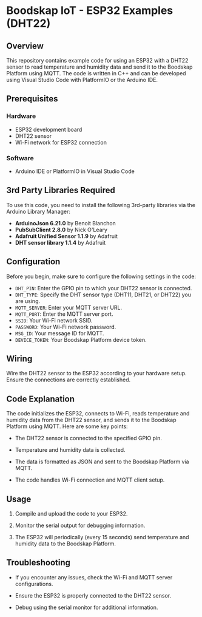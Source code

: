 # Boodskap IoT - ESP32 Examples (DHT22)


## Overview

This repository contains example code for using an ESP32 with a DHT22 sensor to read temperature and humidity data and send it to the Boodskap Platform using MQTT. The code is written in C++ and can be developed using Visual Studio Code with PlatformIO or the Arduino IDE.

## Prerequisites

### Hardware
- ESP32 development board
- DHT22 sensor
- Wi-Fi network for ESP32 connection

### Software
- Arduino IDE or PlatformIO in Visual Studio Code

## 3rd Party Libraries Required

To use this code, you need to install the following 3rd-party libraries via the Arduino Library Manager:

- **ArduinoJson 6.21.0** by Benoit Blanchon
- **PubSubClient 2.8.0** by Nick O'Leary
- **Adafruit Unified Sensor 1.1.9** by Adafruit
- **DHT sensor library 1.1.4** by Adafruit

## Configuration

Before you begin, make sure to configure the following settings in the code:

- `DHT_PIN`: Enter the GPIO pin to which your DHT22 sensor is connected.
- `DHT_TYPE`: Specify the DHT sensor type (DHT11, DHT21, or DHT22) you are using.
- `MQTT_SERVER`: Enter your MQTT server URL.
- `MQTT_PORT`: Enter the MQTT server port.
- `SSID`: Your Wi-Fi network SSID.
- `PASSWORD`: Your Wi-Fi network password.
- `MSG_ID`: Your message ID for MQTT.
- `DEVICE_TOKEN`: Your Boodskap Platform device token.

## Wiring

Wire the DHT22 sensor to the ESP32 according to your hardware setup. Ensure the connections are correctly established.

## Code Explanation

The code initializes the ESP32, connects to Wi-Fi, reads temperature and humidity data from the DHT22 sensor, and sends it to the Boodskap Platform using MQTT. Here are some key points:

- The DHT22 sensor is connected to the specified GPIO pin.

- Temperature and humidity data is collected.

- The data is formatted as JSON and sent to the Boodskap Platform via MQTT.

- The code handles Wi-Fi connection and MQTT client setup.

## Usage

1. Compile and upload the code to your ESP32.

2. Monitor the serial output for debugging information.

3. The ESP32 will periodically (every 15 seconds) send temperature and humidity data to the Boodskap Platform.

## Troubleshooting

- If you encounter any issues, check the Wi-Fi and MQTT server configurations.

- Ensure the ESP32 is properly connected to the DHT22 sensor.

- Debug using the serial monitor for additional information.

